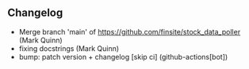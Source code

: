 ## Changelog

- Merge branch 'main' of https://github.com/finsite/stock_data_poller (Mark Quinn)
- fixing docstrings (Mark Quinn)
- bump: patch version + changelog [skip ci] (github-actions[bot])
